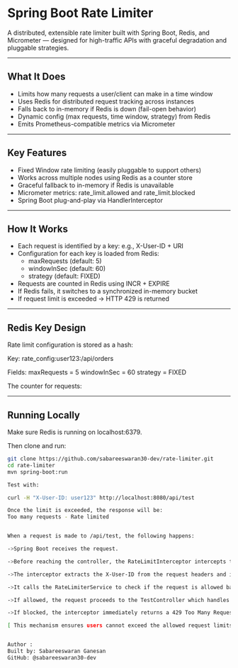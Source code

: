 #  Spring Boot Rate Limiter

A distributed, extensible rate limiter built with Spring Boot, Redis, and Micrometer — designed for high-traffic APIs with graceful degradation and pluggable strategies.

---

##  What It Does

-  Limits how many requests a user/client can make in a time window
-  Uses Redis for distributed request tracking across instances
-  Falls back to in-memory if Redis is down (fail-open behavior)
-  Dynamic config (max requests, time window, strategy) from Redis
-  Emits Prometheus-compatible metrics via Micrometer

---

##  Key Features

- Fixed Window rate limiting (easily pluggable to support others)
- Works across multiple nodes using Redis as a counter store
- Graceful fallback to in-memory if Redis is unavailable
- Micrometer metrics: rate_limit.allowed and rate_limit.blocked
- Spring Boot plug-and-play via HandlerInterceptor

---

##  How It Works

- Each request is identified by a key: e.g., X-User-ID + URI
- Configuration for each key is loaded from Redis:
  - maxRequests (default: 5)
  - windowInSec (default: 60)
  - strategy (default: FIXED)
- Requests are counted in Redis using INCR + EXPIRE
- If Redis fails, it switches to a synchronized in-memory bucket
- If request limit is exceeded → HTTP 429 is returned

---

##  Redis Key Design

Rate limit configuration is stored as a hash:

Key: rate_config:user123:/api/orders

Fields:
maxRequests = 5
windowInSec = 60
strategy = FIXED


The counter for requests:

---

##  Running Locally

Make sure Redis is running on localhost:6379.

Then clone and run:

```bash
git clone https://github.com/sabareeswaran30-dev/rate-limiter.git
cd rate-limiter
mvn spring-boot:run

Test with:

curl -H "X-User-ID: user123" http://localhost:8080/api/test

Once the limit is exceeded, the response will be:
Too many requests - Rate limited


When a request is made to /api/test, the following happens:

->Spring Boot receives the request.

->Before reaching the controller, the RateLimitInterceptor intercepts the request.

->The interceptor extracts the X-User-ID from the request headers and identifies the requested URI.

->It calls the RateLimiterService to check if the request is allowed based on the user’s rate limit.

->If allowed, the request proceeds to the TestController which handles and returns the response.

->If blocked, the interceptor immediately returns a 429 Too Many Requests response, preventing further processing.

[ This mechanism ensures users cannot exceed the allowed request limits, protecting the API from abuse or overload ]


Author :
Built by: Sabareeswaran Ganesan
GitHub: @sabareeswaran30-dev


